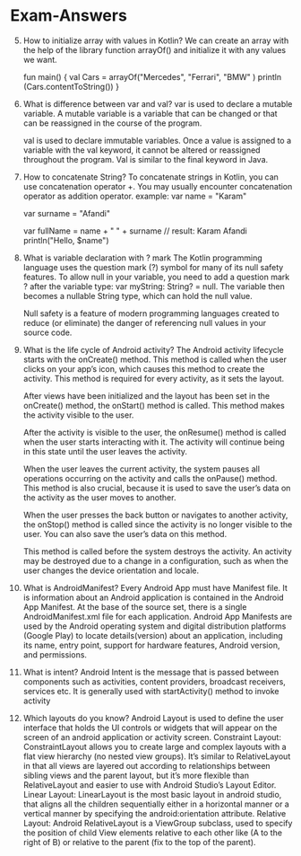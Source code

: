 # Exam-Answers
5.  How to initialize array with values in Kotlin?
    We can create an array with the help of the library function arrayOf() and initialize it with any values we want.

    fun main() {
        val Cars = arrayOf("Mercedes", "Ferrari", "BMW" )
        println (Cars.contentToString())
    }

6.  What is difference between var and val?
    var is used to declare a mutable variable. A mutable variable is a variable that can be changed or that can be reassigned in the course of the program.

    val is used to declare immutable variables. Once a value is assigned to a variable with the val keyword, it cannot be altered or reassigned throughout the program. Val is similar to the final keyword in Java.
7.  How to concatenate String?
    To concatenate strings in Kotlin, you can use concatenation operator +. You may usually encounter concatenation operator as addition operator.
    example: var name = "Karam"
    
    var surname = "Afandi"
    
    var fullName = name + " " + surname // result: Karam Afandi
    println("Hello, $name")

8.  What is variable declaration with ? mark
    The Kotlin programming language uses the question mark (?) symbol for many of its null safety features.
    To allow null in your variable, you need to add a question mark ? after the variable type: var myString: String? = null. The variable then becomes a nullable String type, which can hold the null value.

    Null safety is a feature of modern programming languages created to reduce (or eliminate) the danger of referencing null values in your source code.
11. What is the life cycle of Android activity?
    The Android activity lifecycle starts with the onCreate() method. This method is called when the user clicks on your app’s icon, which causes this method to create the activity. This method is required for every activity, as it sets the layout.

    After views have been initialized and the layout has been set in the onCreate() method, the onStart() method is called. This method makes the activity visible to the user.
    
    After the activity is visible to the user, the onResume() method is called when the user starts interacting with it. The activity will continue being in this state until the user leaves the activity.
    
    When the user leaves the current activity, the system pauses all operations occurring on the activity and calls the onPause() method. This method is also crucial, because it is used to save the user’s data on the activity as the user moves to another.
    
    When the user presses the back button or navigates to another activity, the onStop() method is called since the activity is no longer visible to the user. You can also save the user’s data on this method.
    
    This method is called before the system destroys the activity. An activity may be destroyed due to a change in a configuration, such as when the user changes the device orientation and locale.

12. What is AndroidManifest?
    Every Android App must have Manifest file. It is information about an Android application is contained in the Android App Manifest. At the base of the source set, there is a single AndroidManifest.xml file for each application. Android App Manifests are used by the Android operating system and digital distribution platforms (Google Play) to locate details(version) about an application, including its name, entry point, support for hardware features, Android version, and permissions.

13. What is intent?
    Android Intent is the message that is passed between components such as activities, content providers, broadcast receivers, services etc.
    It is generally used with startActivity() method to invoke activity

14. Which layouts do you know?
    Android Layout is used to define the user interface that holds the UI controls or widgets that will appear on the screen of an android application or activity screen.
    Constraint Layout: ConstraintLayout allows you to create large and complex layouts with a flat view hierarchy (no nested view groups). It’s similar to RelativeLayout in that all views are layered out according to relationships between sibling views and the parent layout, but it’s more flexible than RelativeLayout and easier to use with Android Studio’s Layout Editor.
    Linear Layout: LinearLayout is the most basic layout in android studio, that aligns all the children sequentially either in a horizontal manner or a vertical manner by specifying the android:orientation attribute.
    Relative Layout: Android RelativeLayout is a ViewGroup subclass, used to specify the position of child View elements relative to each other like (A to the right of B) or relative to the parent (fix to the top of the parent).
